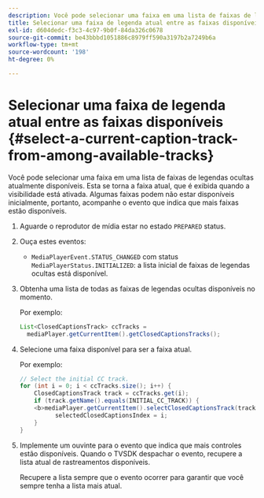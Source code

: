 ```yaml
---
description: Você pode selecionar uma faixa em uma lista de faixas de legendas ocultas atualmente disponíveis. Esta se torna a faixa atual, que é exibida quando a visibilidade está ativada. Algumas faixas podem não estar disponíveis inicialmente, portanto, acompanhe o evento que indica que mais faixas estão disponíveis.
title: Selecionar uma faixa de legenda atual entre as faixas disponíveis
exl-id: d604dedc-f3c3-4c97-9b0f-84da326c0678
source-git-commit: be43bbbd1051886c8979ff590a3197b2a7249b6a
workflow-type: tm+mt
source-wordcount: '198'
ht-degree: 0%

---
```


# Selecionar uma faixa de legenda atual entre as faixas disponíveis {#select-a-current-caption-track-from-among-available-tracks}

Você pode selecionar uma faixa em uma lista de faixas de legendas ocultas atualmente disponíveis. Esta se torna a faixa atual, que é exibida quando a visibilidade está ativada. Algumas faixas podem não estar disponíveis inicialmente, portanto, acompanhe o evento que indica que mais faixas estão disponíveis.

1. Aguarde o reprodutor de mídia estar no estado `PREPARED` status.
1. Ouça estes eventos:

   * `MediaPlayerEvent.STATUS_CHANGED` com status `MediaPlayerStatus.INITIALIZED`: a lista inicial de faixas de legendas ocultas está disponível.

1. Obtenha uma lista de todas as faixas de legendas ocultas disponíveis no momento.

   Por exemplo:

   ```java
   List<ClosedCaptionsTrack> ccTracks = 
     mediaPlayer.getCurrentItem().getClosedCaptionsTracks();
   ```

1. Selecione uma faixa disponível para ser a faixa atual.

   Por exemplo:

   ```java
   // Select the initial CC track. 
   for (int i = 0; i < ccTracks.size(); i++) { 
       ClosedCaptionsTrack track = ccTracks.get(i); 
       if (track.getName().equals(INITIAL_CC_TRACK)) { 
       <b>mediaPlayer.getCurrentItem().selectClosedCaptionsTrack(track);</b> 
             selectedClosedCaptionsIndex = i; 
       } 
   }
   ```

1. Implemente um ouvinte para o evento que indica que mais controles estão disponíveis. Quando o TVSDK despachar o evento, recupere a lista atual de rastreamentos disponíveis.

   Recupere a lista sempre que o evento ocorrer para garantir que você sempre tenha a lista mais atual.
